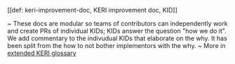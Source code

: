 [[def: keri-improvement-doc, KERI improvement doc, KID]]

~ These docs are modular so teams of contributors can independently work and create PRs of individual KIDs; KIDs answer the question "how we do it". We add commentary to the indivudual KIDs that elaborate on the why. It has been split from the how to not bother implementors with the why.
~ More in <a href="https://weboftrust.github.io/WOT-terms/docs/glossary/keri-improvement-doc">extended KERI glossary</a>
